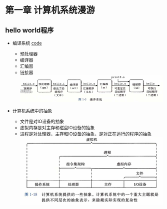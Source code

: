 # 第一章 计算机系统漫游
## hello world程序
* 编译系统 [code](./code/hello)
  * 预处理器
  * 编译器
  * 汇编器
  * 链接器
![compile](pictures/compileSystem.png)

* 计算机系统中的抽象
  * 文件是对IO设备的抽象
  * 虚拟内存是对主存和磁盘IO设备的抽象
  * 进程是对处理器，主存和IO设备的抽象，是对正在运行的程序的抽象
![abstract](./pictures/abstract.png)


